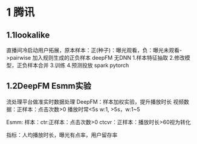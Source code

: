 # 1 腾讯
## 1.1lookalike
直播间冷启动用户拓展，原本样本：正(种子)：曝光观看，负：曝光未观看->pairwise 加入规则生成的正负样本 
deepFM 无DNN
1.样本特征抽取 2.修改模型，正负样本合并 3.训练 4.预测投放
spark pytorch 
## 1.2DeepFM Esmm实验
流处理平台做准实时数据处理
DeepFM：样本加权实验，提升播放时长
视频数据：正样本：点击次数>0  播放时常<5s w:1, >5s，w:1~5

Esmm:
样本：ctr:正样本：点击次数>0 
ctcvr：正样本：播放时长>60视为转化

指标：人均播放时长，曝光有点率，用户留存率


